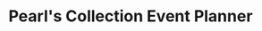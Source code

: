 ---
title: "Pearl's Collection Event Planner"
url: /karachi/pearls-collection-event-planner/
shop: Raumausstattung
---